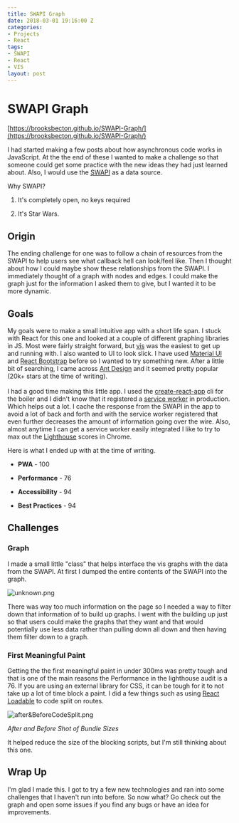 ```yaml
---
title: SWAPI Graph
date: 2018-03-01 19:16:00 Z
categories:
- Projects
- React
tags:
- SWAPI
- React
- VIS
layout: post
---
```


# SWAPI Graph

[https://brooksbecton.github.io/SWAPI-Graph/](https://brooksbecton.github.io/SWAPI-Graph/)

I had started making a few posts about how asynchronous code works in JavaScript. At the the end of these I wanted to make a challenge so that someone could get some practice with the new ideas they had just learned about. Also, I would use the [SWAPI](https://swapi.co/) as a data source.

Why SWAPI?

1. It's completely open, no keys required

2. It's Star Wars.

## Origin

The ending challenge for one was to follow a chain of resources from the SWAPI to help users see what callback hell can look/feel like. Then I thought about how I could maybe show these relationships from the SWAPI. I immediately thought of a graph with nodes and edges. I could make the graph just for the information I asked them to give, but I wanted it to be more dynamic.

## Goals

My goals were to make a small intuitive app with a short life span. I stuck with React for this one and looked at a couple of different graphing libraries in JS. Most were fairly straight forward, but [vis](http://visjs.org/) was the easiest to get up and running with. I also wanted to UI to look slick. I have used [Material UI](http://www.material-ui.com/) and [React Bootstrap](https://react-bootstrap.github.io/) before so I wanted to try something new. After a little bit of searching, I came across [Ant Design](https://ant.design/) and it seemed pretty popular (20k\+ stars at the time of writing).\
\
I had a good time making this little app. I used the [create-react-app](https://github.com/facebook/create-react-app)  cli for the boiler and I didn't know that it registered a [service worker](https://developers.google.com/web/fundamentals/primers/service-workers/) in production. Which helps out a lot. I cache the response from the SWAPI in the app to avoid a lot of back and forth and with the service worker registered that even further decreases the amount of information going over the wire. Also, almost anytime I can get a service worker easily integrated I like to try to max out the [Lighthouse](https://developers.google.com/web/tools/lighthouse/) scores in Chrome.

Here is what I ended up with at the time of writing.

* **PWA** - 100

* **Performance** - 76

* **Accessibility** - 94

* **Best Practices** - 94

## Challenges

### Graph

I made a small little "class" that helps interface the vis graphs with the data from the SWAPI. At first I dumped the
entire contents of the SWAPI into the graph.

![unknown.png](/uploads/unknown.png)

There was way too much information on the page so I needed a way to filter down that information of to build up graphs. I went with the building up just so that users could make the graphs that they want and that would potentially use less data rather than pulling down all down and then having them filter down to a graph.

### First Meaningful Paint

Getting the the first meaningful paint in under 300ms was pretty tough and that is one of the main reasons the Performance in the lighthouse audit is a 76. If you are using an external library for CSS, it can be tough for it to not take up a lot of time block a paint. I did a few things such as using [React Loadable](https://github.com/jamiebuilds/react-loadable) to code split on routes.

![after&BeforeCodeSplit.png](/uploads/after&BeforeCodeSplit.png)

*After and Before Shot of Bundle Sizes*

It helped reduce the size of the blocking scripts, but I'm still thinking about this one.


## Wrap Up

I'm glad I made this. I got to try a few new technologies and ran into some challenges that I haven't run into before. So now what?  Go check out the graph and open some issues if you find any bugs or have an idea for improvements.

